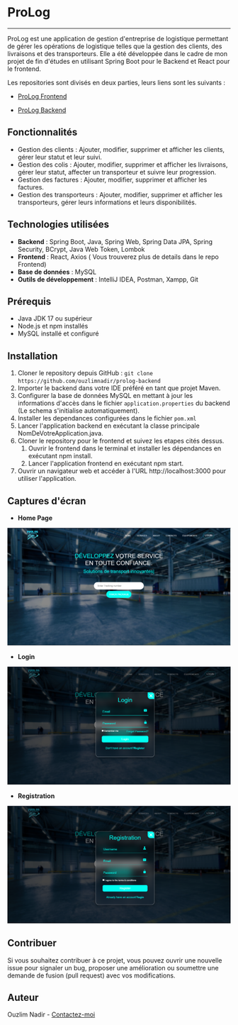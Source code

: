 # ProLog
___
ProLog est une application de gestion d'entreprise de logistique permettant de 
gérer les opérations de logistique telles que la gestion des clients, 
des livraisons et des transporteurs. Elle a été développée dans 
le cadre de mon projet de fin d'études en utilisant Spring Boot pour le Backend 
et React pour le frontend.

Les repositories sont divisés en deux parties, leurs liens sont les suivants :

* [ProLog Frontend](https://github.com/abdellahfanidi/Frontend-Prolog)

* [ProLog Backend](https://github.com/ouzlimnadir/prolog-backend)

## Fonctionnalités

- Gestion des clients : Ajouter, modifier, supprimer et afficher les clients, gérer leur statut 
et leur suivi.
- Gestion des colis : Ajouter, modifier, supprimer et afficher les livraisons, gérer leur 
statut, affecter un transporteur et suivre leur progression.
- Gestion des factures : Ajouter, modifier, supprimer et afficher les factures.
- Gestion des transporteurs : Ajouter, modifier, supprimer et afficher les transporteurs, 
gérer leurs informations et leurs disponibilités.

## Technologies utilisées

- **Backend** : Spring Boot, Java, Spring Web, Spring Data JPA, Spring Security, BCrypt, Java Web Token, Lombok
- **Frontend** : React, Axios ( Vous trouverez plus de details dans le repo Frontend)
- **Base de données** : MySQL
- **Outils de développement** : IntelliJ IDEA, Postman, Xampp, Git

## Prérequis

- Java JDK 17 ou supérieur
- Node.js et npm installés
- MySQL installé et configuré

## Installation

1. Cloner le repository depuis GitHub : `git clone https://github.com/ouzlimnadir/prolog-backend`
2. Importer le backend dans votre IDE préféré en tant que projet Maven.
3. Configurer la base de données MySQL en mettant à jour les informations d'accès dans le fichier `application.properties` du backend (Le schema s'initialise automatiquement).
4. Installer les dependances configurées dans le fichier `pom.xml`
5. Lancer l'application backend en exécutant la classe principale NomDeVotreApplication.java.
6. Cloner le repository pour le frontend et suivez les etapes cités dessus.
   1. Ouvrir le frontend dans le terminal et installer les dépendances en exécutant npm install.
   2. Lancer l'application frontend en exécutant npm start.
7. Ouvrir un navigateur web et accéder à l'URL http://localhost:3000 pour utiliser l'application.

## Captures d'écran
- **Home Page**

![Home Page](src/main/resources/forReadMe/homepage.png)


- **Login**

![Login](src/main/resources/forReadMe/loginpage.png)


- **Registration**

![Registration](src/main/resources/forReadMe/registrationpage.png)

## Contribuer

Si vous souhaitez contribuer à ce projet, vous pouvez ouvrir une nouvelle issue pour signaler un bug, proposer une amélioration ou soumettre une demande de fusion (pull request) avec vos modifications.

## Auteur

Ouzlim Nadir - [Contactez-moi](mailto:ouzlimnadir@gmail.com)